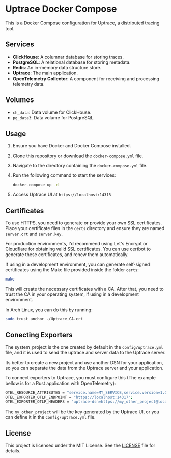 # Uptrace Docker Compose

This is a Docker Compose configuration for Uptrace, a distributed tracing tool.

## Services

- **ClickHouse**: A columnar database for storing traces.
- **PostgreSQL**: A relational database for storing metadata.
- **Redis**: An in-memory data structure store.
- **Uptrace**: The main application.
- **OpenTelemetry Collector**: A component for receiving and processing telemetry data.

## Volumes

- `ch_data`: Data volume for ClickHouse.
- `pg_data3`: Data volume for PostgreSQL.

## Usage

1. Ensure you have Docker and Docker Compose installed.
2. Clone this repository or download the `docker-compose.yml` file.
3. Navigate to the directory containing the `docker-compose.yml` file.
4. Run the following command to start the services:

   ```bash
   docker-compose up -d
   ```

5. Access Uptrace UI at `https://localhost:14318`

## Certificates

To use HTTPS, you need to generate or provide your own SSL certificates. Place your certificate files in the `certs` directory and ensure they are named `server.crt` and `server.key`.

For production environments, I'd recommend using Let's Encrypt or Cloudflare for obtaining valid SSL certificates. You can use certbot to generate these certificates, and renew them automatically.

If using in a development environment, you can generate self-signed certificates using the Make file provided inside the folder `certs`:

```bash
make
```

This will create the necessary certificates with a CA. After that, you need to trust the CA in your operating system, if using in a development environment.

In Arch Linux, you can do this by running:

```bash
sudo trust anchor ./Uptrace_CA.crt
```

## Conecting Exporters

The system_project is the one created by default in the `config/uptrace.yml` file, and it is used to send the uptrace and server data to the Uptrace server.

Its better to create a new project and use another DSN for your application, so you can separate the data from the Uptrace server and your application.

To connect exporters to Uptrace, you must configure this (The example bellow is for a Rust application with OpenTelemetry):

```bash
OTEL_RESOURCE_ATTRIBUTES = "service.name=MY_SERVICE,service.version=1.0.0,deployment.environment=development";
OTEL_EXPORTER_OTLP_ENDPOINT = "https://localhost:14317";
OTEL_EXPORTER_OTLP_HEADERS = "uptrace-dsn=https://my_other_project@localhost:14318?grpc=4317";
```

The `my_other_project` will be the key generated by the Uptrace UI, or you can define it in the `config/uptrace.yml` file.

## License

This project is licensed under the MIT License. See the [LICENSE](LICENSE) file for details.
